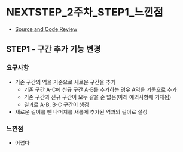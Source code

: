 # NEXTSTEP_2주차_STEP1_느낀점

- [Source and Code Review](https://github.com/next-step/atdd-subway-path/pull/186)

## STEP1 - 구간 추가 기능 변경

### 요구사항

- 기존 구간의 역을 기준으로 새로운 구간을 추가
  - 기존 구간 A-C에 신규 구간 A-B를 추가하는 경우 A역을 기준으로 추가
  - 기존 구간과 신규 구간이 모두 같을 순 없음(아래 예외사항에 기재됨)
  - 결과로 A-B, B-C 구간이 생김
- 새로운 길이를 뺀 나머지를 새롭게 추가된 역과의 길이로 설정

### 느낀점

- 어렵다
